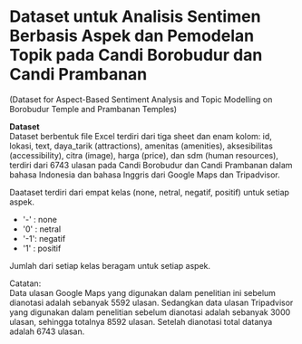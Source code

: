 # Dataset untuk Analisis Sentimen Berbasis Aspek dan Pemodelan Topik pada Candi Borobudur dan Candi Prambanan
(Dataset for Aspect-Based Sentiment Analysis and Topic Modelling on Borobudur Temple and Prambanan Temples)

<b>Dataset</b><br>
Dataset berbentuk file Excel terdiri dari tiga sheet dan enam kolom: id, lokasi, text, daya_tarik (attractions), amenitas (amenities), aksesibilitas (accessibility), citra (image), harga (price), dan sdm (human resources), terdiri dari 6743 ulasan pada Candi Borobudur dan Candi Prambanan dalam bahasa Indonesia dan bahasa Inggris dari Google Maps dan Tripadvisor.

Daataset terdiri dari empat kelas (none, netral, negatif, positif) untuk setiap aspek.

- '-' : none <br>
- '0' : netral <br>
- '-1': negatif <br>
- '1' : positif <br>

Jumlah dari setiap kelas beragam untuk setiap aspek.

Catatan:<br>
Data ulasan Google Maps yang digunakan dalam penelitian ini sebelum dianotasi adalah sebanyak 5592 ulasan. Sedangkan data ulasan Tripadvisor yang digunakan dalam penelitian sebelum dianotasi adalah sebanyak 3000 ulasan, sehingga totalnya 8592 ulasan. Setelah dianotasi total datanya adalah 6743 ulasan. 
